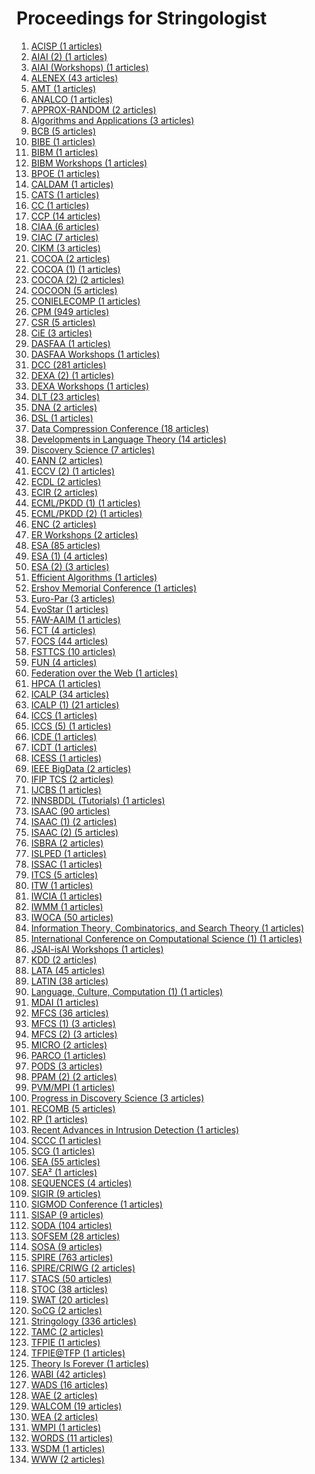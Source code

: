 # Proceedings for Stringologist
1. [ACISP (1 articles)](./proceedings/ACISP)  
2. [AIAI (2) (1 articles)](./proceedings/AIAI_(2))  
3. [AIAI (Workshops) (1 articles)](./proceedings/AIAI_(Workshops))  
4. [ALENEX (43 articles)](./proceedings/ALENEX)  
5. [AMT (1 articles)](./proceedings/AMT)  
6. [ANALCO (1 articles)](./proceedings/ANALCO)  
7. [APPROX-RANDOM (2 articles)](./proceedings/APPROX-RANDOM)  
8. [Algorithms and Applications (3 articles)](./proceedings/Algorithms_and_Applications)  
9. [BCB (5 articles)](./proceedings/BCB)  
10. [BIBE (1 articles)](./proceedings/BIBE)  
11. [BIBM (1 articles)](./proceedings/BIBM)  
12. [BIBM Workshops (1 articles)](./proceedings/BIBM_Workshops)  
13. [BPOE (1 articles)](./proceedings/BPOE)  
14. [CALDAM (1 articles)](./proceedings/CALDAM)  
15. [CATS (1 articles)](./proceedings/CATS)  
16. [CC (1 articles)](./proceedings/CC)  
17. [CCP (14 articles)](./proceedings/CCP)  
18. [CIAA (6 articles)](./proceedings/CIAA)  
19. [CIAC (7 articles)](./proceedings/CIAC)  
20. [CIKM (3 articles)](./proceedings/CIKM)  
21. [COCOA (2 articles)](./proceedings/COCOA)  
22. [COCOA (1) (1 articles)](./proceedings/COCOA_(1))  
23. [COCOA (2) (2 articles)](./proceedings/COCOA_(2))  
24. [COCOON (5 articles)](./proceedings/COCOON)  
25. [CONIELECOMP (1 articles)](./proceedings/CONIELECOMP)  
26. [CPM (949 articles)](./proceedings/CPM)  
27. [CSR (5 articles)](./proceedings/CSR)  
28. [CiE (3 articles)](./proceedings/CiE)  
29. [DASFAA (1 articles)](./proceedings/DASFAA)  
30. [DASFAA Workshops (1 articles)](./proceedings/DASFAA_Workshops)  
31. [DCC (281 articles)](./proceedings/DCC)  
32. [DEXA (2) (1 articles)](./proceedings/DEXA_(2))  
33. [DEXA Workshops (1 articles)](./proceedings/DEXA_Workshops)  
34. [DLT (23 articles)](./proceedings/DLT)  
35. [DNA (2 articles)](./proceedings/DNA)  
36. [DSL (1 articles)](./proceedings/DSL)  
37. [Data Compression Conference (18 articles)](./proceedings/Data_Compression_Conference)  
38. [Developments in Language Theory (14 articles)](./proceedings/Developments_in_Language_Theory)  
39. [Discovery Science (7 articles)](./proceedings/Discovery_Science)  
40. [EANN (2 articles)](./proceedings/EANN)  
41. [ECCV (2) (1 articles)](./proceedings/ECCV_(2))  
42. [ECDL (2 articles)](./proceedings/ECDL)  
43. [ECIR (2 articles)](./proceedings/ECIR)  
44. [ECML/PKDD (1) (1 articles)](./proceedings/ECML_PKDD_(1))  
45. [ECML/PKDD (2) (1 articles)](./proceedings/ECML_PKDD_(2))  
46. [ENC (2 articles)](./proceedings/ENC)  
47. [ER Workshops (2 articles)](./proceedings/ER_Workshops)  
48. [ESA (85 articles)](./proceedings/ESA)  
49. [ESA (1) (4 articles)](./proceedings/ESA_(1))  
50. [ESA (2) (3 articles)](./proceedings/ESA_(2))  
51. [Efficient Algorithms (1 articles)](./proceedings/Efficient_Algorithms)  
52. [Ershov Memorial Conference (1 articles)](./proceedings/Ershov_Memorial_Conference)  
53. [Euro-Par (3 articles)](./proceedings/Euro-Par)  
54. [EvoStar (1 articles)](./proceedings/EvoStar)  
55. [FAW-AAIM (1 articles)](./proceedings/FAW-AAIM)  
56. [FCT (4 articles)](./proceedings/FCT)  
57. [FOCS (44 articles)](./proceedings/FOCS)  
58. [FSTTCS (10 articles)](./proceedings/FSTTCS)  
59. [FUN (4 articles)](./proceedings/FUN)  
60. [Federation over the Web (1 articles)](./proceedings/Federation_over_the_Web)  
61. [HPCA (1 articles)](./proceedings/HPCA)  
62. [ICALP (34 articles)](./proceedings/ICALP)  
63. [ICALP (1) (21 articles)](./proceedings/ICALP_(1))  
64. [ICCS (1 articles)](./proceedings/ICCS)  
65. [ICCS (5) (1 articles)](./proceedings/ICCS_(5))  
66. [ICDE (1 articles)](./proceedings/ICDE)  
67. [ICDT (1 articles)](./proceedings/ICDT)  
68. [ICESS (1 articles)](./proceedings/ICESS)  
69. [IEEE BigData (2 articles)](./proceedings/IEEE_BigData)  
70. [IFIP TCS (2 articles)](./proceedings/IFIP_TCS)  
71. [IJCBS (1 articles)](./proceedings/IJCBS)  
72. [INNSBDDL (Tutorials) (1 articles)](./proceedings/INNSBDDL_(Tutorials))  
73. [ISAAC (90 articles)](./proceedings/ISAAC)  
74. [ISAAC (1) (2 articles)](./proceedings/ISAAC_(1))  
75. [ISAAC (2) (5 articles)](./proceedings/ISAAC_(2))  
76. [ISBRA (2 articles)](./proceedings/ISBRA)  
77. [ISLPED (1 articles)](./proceedings/ISLPED)  
78. [ISSAC (1 articles)](./proceedings/ISSAC)  
79. [ITCS (5 articles)](./proceedings/ITCS)  
80. [ITW (1 articles)](./proceedings/ITW)  
81. [IWCIA (1 articles)](./proceedings/IWCIA)  
82. [IWMM (1 articles)](./proceedings/IWMM)  
83. [IWOCA (50 articles)](./proceedings/IWOCA)  
84. [Information Theory, Combinatorics, and Search Theory (1 articles)](./proceedings/Information_Theory,_Combinatorics,_and_Search_Theory)  
85. [International Conference on Computational Science (1) (1 articles)](./proceedings/International_Conference_on_Computational_Science_(1))  
86. [JSAI-isAI Workshops (1 articles)](./proceedings/JSAI-isAI_Workshops)  
87. [KDD (2 articles)](./proceedings/KDD)  
88. [LATA (45 articles)](./proceedings/LATA)  
89. [LATIN (38 articles)](./proceedings/LATIN)  
90. [Language, Culture, Computation (1) (1 articles)](./proceedings/Language,_Culture,_Computation_(1))  
91. [MDAI (1 articles)](./proceedings/MDAI)  
92. [MFCS (36 articles)](./proceedings/MFCS)  
93. [MFCS (1) (3 articles)](./proceedings/MFCS_(1))  
94. [MFCS (2) (3 articles)](./proceedings/MFCS_(2))  
95. [MICRO (2 articles)](./proceedings/MICRO)  
96. [PARCO (1 articles)](./proceedings/PARCO)  
97. [PODS (3 articles)](./proceedings/PODS)  
98. [PPAM (2) (2 articles)](./proceedings/PPAM_(2))  
99. [PVM/MPI (1 articles)](./proceedings/PVM_MPI)  
100. [Progress in Discovery Science (3 articles)](./proceedings/Progress_in_Discovery_Science)  
101. [RECOMB (5 articles)](./proceedings/RECOMB)  
102. [RP (1 articles)](./proceedings/RP)  
103. [Recent Advances in Intrusion Detection (1 articles)](./proceedings/Recent_Advances_in_Intrusion_Detection)  
104. [SCCC (1 articles)](./proceedings/SCCC)  
105. [SCG (1 articles)](./proceedings/SCG)  
106. [SEA (55 articles)](./proceedings/SEA)  
107. [SEA² (1 articles)](./proceedings/SEA²)  
108. [SEQUENCES (4 articles)](./proceedings/SEQUENCES)  
109. [SIGIR (9 articles)](./proceedings/SIGIR)  
110. [SIGMOD Conference (1 articles)](./proceedings/SIGMOD_Conference)  
111. [SISAP (9 articles)](./proceedings/SISAP)  
112. [SODA (104 articles)](./proceedings/SODA)  
113. [SOFSEM (28 articles)](./proceedings/SOFSEM)  
114. [SOSA (9 articles)](./proceedings/SOSA)  
115. [SPIRE (763 articles)](./proceedings/SPIRE)  
116. [SPIRE/CRIWG (2 articles)](./proceedings/SPIRE_CRIWG)  
117. [STACS (50 articles)](./proceedings/STACS)  
118. [STOC (38 articles)](./proceedings/STOC)  
119. [SWAT (20 articles)](./proceedings/SWAT)  
120. [SoCG (2 articles)](./proceedings/SoCG)  
121. [Stringology (336 articles)](./proceedings/Stringology)  
122. [TAMC (2 articles)](./proceedings/TAMC)  
123. [TFPIE (1 articles)](./proceedings/TFPIE)  
124. [TFPIE@TFP (1 articles)](./proceedings/TFPIE@TFP)  
125. [Theory Is Forever (1 articles)](./proceedings/Theory_Is_Forever)  
126. [WABI (42 articles)](./proceedings/WABI)  
127. [WADS (16 articles)](./proceedings/WADS)  
128. [WAE (2 articles)](./proceedings/WAE)  
129. [WALCOM (19 articles)](./proceedings/WALCOM)  
130. [WEA (2 articles)](./proceedings/WEA)  
131. [WMPI (1 articles)](./proceedings/WMPI)  
132. [WORDS (11 articles)](./proceedings/WORDS)  
133. [WSDM (1 articles)](./proceedings/WSDM)  
134. [WWW (2 articles)](./proceedings/WWW)  